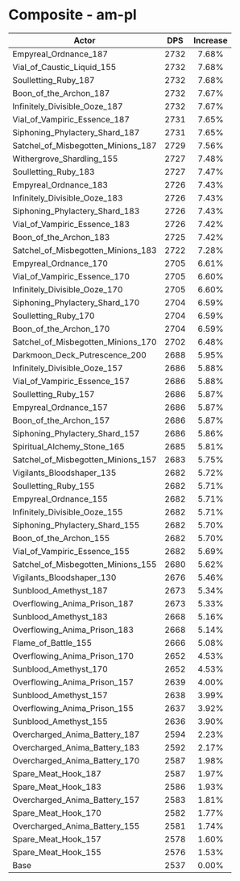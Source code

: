 # Composite - am-pl
| Actor | DPS | Increase |
|---|:---:|:---:|
|Empyreal_Ordnance_187|2732|7.68%|
|Vial_of_Caustic_Liquid_155|2732|7.68%|
|Soulletting_Ruby_187|2732|7.68%|
|Boon_of_the_Archon_187|2732|7.67%|
|Infinitely_Divisible_Ooze_187|2732|7.67%|
|Vial_of_Vampiric_Essence_187|2731|7.65%|
|Siphoning_Phylactery_Shard_187|2731|7.65%|
|Satchel_of_Misbegotten_Minions_187|2729|7.56%|
|Withergrove_Shardling_155|2727|7.48%|
|Soulletting_Ruby_183|2727|7.47%|
|Empyreal_Ordnance_183|2726|7.43%|
|Infinitely_Divisible_Ooze_183|2726|7.43%|
|Siphoning_Phylactery_Shard_183|2726|7.43%|
|Vial_of_Vampiric_Essence_183|2726|7.42%|
|Boon_of_the_Archon_183|2725|7.42%|
|Satchel_of_Misbegotten_Minions_183|2722|7.28%|
|Empyreal_Ordnance_170|2705|6.61%|
|Vial_of_Vampiric_Essence_170|2705|6.60%|
|Infinitely_Divisible_Ooze_170|2705|6.60%|
|Siphoning_Phylactery_Shard_170|2704|6.59%|
|Soulletting_Ruby_170|2704|6.59%|
|Boon_of_the_Archon_170|2704|6.59%|
|Satchel_of_Misbegotten_Minions_170|2702|6.48%|
|Darkmoon_Deck_Putrescence_200|2688|5.95%|
|Infinitely_Divisible_Ooze_157|2686|5.88%|
|Vial_of_Vampiric_Essence_157|2686|5.88%|
|Soulletting_Ruby_157|2686|5.87%|
|Empyreal_Ordnance_157|2686|5.87%|
|Boon_of_the_Archon_157|2686|5.87%|
|Siphoning_Phylactery_Shard_157|2686|5.86%|
|Spiritual_Alchemy_Stone_165|2685|5.81%|
|Satchel_of_Misbegotten_Minions_157|2683|5.75%|
|Vigilants_Bloodshaper_135|2682|5.72%|
|Soulletting_Ruby_155|2682|5.71%|
|Empyreal_Ordnance_155|2682|5.71%|
|Infinitely_Divisible_Ooze_155|2682|5.71%|
|Siphoning_Phylactery_Shard_155|2682|5.70%|
|Boon_of_the_Archon_155|2682|5.70%|
|Vial_of_Vampiric_Essence_155|2682|5.69%|
|Satchel_of_Misbegotten_Minions_155|2680|5.62%|
|Vigilants_Bloodshaper_130|2676|5.46%|
|Sunblood_Amethyst_187|2673|5.34%|
|Overflowing_Anima_Prison_187|2673|5.33%|
|Sunblood_Amethyst_183|2668|5.16%|
|Overflowing_Anima_Prison_183|2668|5.14%|
|Flame_of_Battle_155|2666|5.08%|
|Overflowing_Anima_Prison_170|2652|4.53%|
|Sunblood_Amethyst_170|2652|4.53%|
|Overflowing_Anima_Prison_157|2639|4.00%|
|Sunblood_Amethyst_157|2638|3.99%|
|Overflowing_Anima_Prison_155|2637|3.92%|
|Sunblood_Amethyst_155|2636|3.90%|
|Overcharged_Anima_Battery_187|2594|2.23%|
|Overcharged_Anima_Battery_183|2592|2.17%|
|Overcharged_Anima_Battery_170|2587|1.98%|
|Spare_Meat_Hook_187|2587|1.97%|
|Spare_Meat_Hook_183|2586|1.93%|
|Overcharged_Anima_Battery_157|2583|1.81%|
|Spare_Meat_Hook_170|2582|1.77%|
|Overcharged_Anima_Battery_155|2581|1.74%|
|Spare_Meat_Hook_157|2578|1.60%|
|Spare_Meat_Hook_155|2576|1.53%|
|Base|2537|0.00%|
